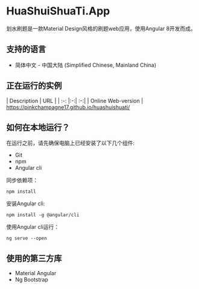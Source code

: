# HuaShuiShuaTi.App

划水刷题是一款Material Design风格的刷题web应用，使用Angular 8开发而成。

## 支持的语言
- 简体中文 - 中国大陆 (Simplified Chinese, Mainland China)

## 正在运行的实例

| Description | URL |
| :-: |:-:| :-:|
| Online Web-version | https://pinkchampagne17.github.io/huashuishuati/ 

## 如何在本地运行？

在运行之前，请先确保电脑上已经安装了以下几个组件:
- Git
- npm
- Angular cli

同步依赖项：
```
npm install
```

安装Angular cli:
```
npm install -g @angular/cli
```

使用Angular cli运行：
```
ng serve --open
```

## 使用的第三方库
- Material Angular
- Ng Bootstrap